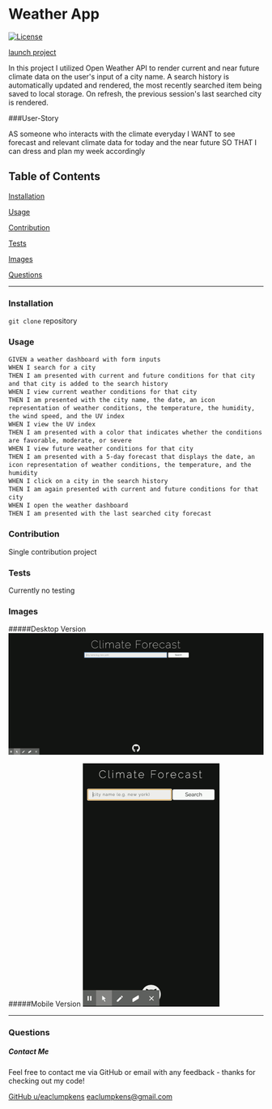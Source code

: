 # Weather App
[![License](https://img.shields.io/badge/license-Other-orange)](https://opensource.org/licenses)

[launch project](eaclumpkens.github.io/dayplanner/)

In this project I utilized Open Weather API to render current and near future climate data on the user's input of a city name. A search history is automatically updated and rendered, the most recently searched item being saved to local storage. On refresh, the previous session's last searched city is rendered.

###User-Story

AS someone who interacts with the climate everyday
I WANT to see forecast and relevant climate data for today and the near future
SO THAT I can dress and plan my week accordingly


## Table of Contents

[Installation](#installation)

[Usage](#usage)

[Contribution](#contribution)

[Tests](#tests)

[Images](#images)

[Questions](#questions)

----

<a name="installation"></a>
### Installation

`git clone` repository

<a name="usage"></a>
### Usage

```
GIVEN a weather dashboard with form inputs
WHEN I search for a city
THEN I am presented with current and future conditions for that city and that city is added to the search history
WHEN I view current weather conditions for that city
THEN I am presented with the city name, the date, an icon representation of weather conditions, the temperature, the humidity, the wind speed, and the UV index
WHEN I view the UV index
THEN I am presented with a color that indicates whether the conditions are favorable, moderate, or severe
WHEN I view future weather conditions for that city
THEN I am presented with a 5-day forecast that displays the date, an icon representation of weather conditions, the temperature, and the humidity
WHEN I click on a city in the search history
THEN I am again presented with current and future conditions for that city
WHEN I open the weather dashboard
THEN I am presented with the last searched city forecast
```
<a name="contribution"></a>
### Contribution

Single contribution project 

<a name="tests"></a>
### Tests

Currently no testing

<a name="images"></a>
### Images
#####Desktop Version
![desktop-demo](./assets/images/desktop-demo.gif)

#####Mobile Version
![mobile-demo](./assets/images/mobile-demo.gif)

----

<a name="questions"></a>
### Questions
##### Contact Me

Feel free to contact me via GitHub or email with any feedback - thanks for checking out my code!

[GitHub u/eaclumpkens](https://github.com/eaclumpkens)
eaclumpkens@gmail.com